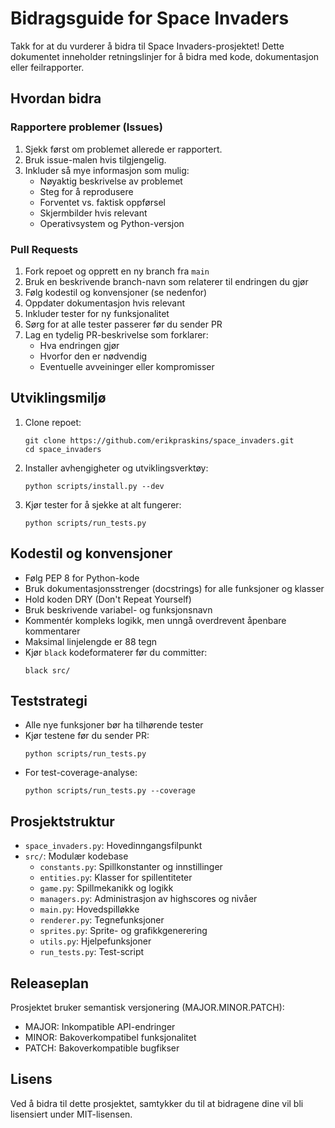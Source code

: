 # Bidragsguide for Space Invaders

Takk for at du vurderer å bidra til Space Invaders-prosjektet! Dette dokumentet inneholder retningslinjer for å bidra med kode, dokumentasjon eller feilrapporter.

## Hvordan bidra

### Rapportere problemer (Issues)

1. Sjekk først om problemet allerede er rapportert.
2. Bruk issue-malen hvis tilgjengelig.
3. Inkluder så mye informasjon som mulig:
   - Nøyaktig beskrivelse av problemet
   - Steg for å reprodusere
   - Forventet vs. faktisk oppførsel
   - Skjermbilder hvis relevant
   - Operativsystem og Python-versjon

### Pull Requests

1. Fork repoet og opprett en ny branch fra `main`
2. Bruk en beskrivende branch-navn som relaterer til endringen du gjør
3. Følg kodestil og konvensjoner (se nedenfor)
4. Oppdater dokumentasjon hvis relevant
5. Inkluder tester for ny funksjonalitet
6. Sørg for at alle tester passerer før du sender PR
7. Lag en tydelig PR-beskrivelse som forklarer:
   - Hva endringen gjør
   - Hvorfor den er nødvendig
   - Eventuelle avveininger eller kompromisser

## Utviklingsmiljø

1. Clone repoet:
   ```
   git clone https://github.com/erikpraskins/space_invaders.git
   cd space_invaders
   ```

2. Installer avhengigheter og utviklingsverktøy:
   ```
   python scripts/install.py --dev
   ```

3. Kjør tester for å sjekke at alt fungerer:
   ```
   python scripts/run_tests.py
   ```

## Kodestil og konvensjoner

- Følg PEP 8 for Python-kode
- Bruk dokumentasjonsstrenger (docstrings) for alle funksjoner og klasser
- Hold koden DRY (Don't Repeat Yourself)
- Bruk beskrivende variabel- og funksjonsnavn
- Kommentér kompleks logikk, men unngå overdrevent åpenbare kommentarer
- Maksimal linjelengde er 88 tegn
- Kjør `black` kodeformaterer før du committer:
  ```
  black src/
  ```

## Teststrategi

- Alle nye funksjoner bør ha tilhørende tester
- Kjør testene før du sender PR:
  ```
  python scripts/run_tests.py
  ```
- For test-coverage-analyse:
  ```
  python scripts/run_tests.py --coverage
  ```

## Prosjektstruktur

- `space_invaders.py`: Hovedinngangsfilpunkt
- `src/`: Modulær kodebase
  - `constants.py`: Spillkonstanter og innstillinger
  - `entities.py`: Klasser for spillentiteter
  - `game.py`: Spillmekanikk og logikk
  - `managers.py`: Administrasjon av highscores og nivåer
  - `main.py`: Hovedspilløkke
  - `renderer.py`: Tegnefunksjoner
  - `sprites.py`: Sprite- og grafikkgenerering
  - `utils.py`: Hjelpefunksjoner
  - `run_tests.py`: Test-script

## Releaseplan

Prosjektet bruker semantisk versjonering (MAJOR.MINOR.PATCH):
- MAJOR: Inkompatible API-endringer
- MINOR: Bakoverkompatibel funksjonalitet
- PATCH: Bakoverkompatible bugfikser

## Lisens

Ved å bidra til dette prosjektet, samtykker du til at bidragene dine vil bli lisensiert under MIT-lisensen. 